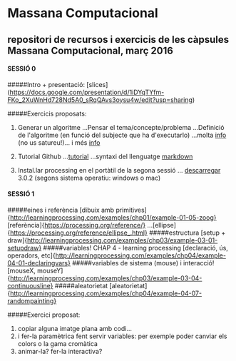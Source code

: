 # Massana Computacional
repositori de recursos i exercicis de les càpsules Massana Computacional, març 2016
---

#### SESSIÓ 0
#####Intro + presentació:
[slices] (https://docs.google.com/presentation/d/1iDYqTYfm-FKo_2XuWnHd728Nd5A0_sRqQAvs3oysu4w/edit?usp=sharing)

#####Exercicis proposats:
1. Generar un algoritme
...Pensar el tema/concepte/problema
...Definició de l'algoritme (en funció del subjecte que ha d'executarlo)
...molta [info](https://ca.wikipedia.org/wiki/Algorisme) (no us satureu!)... i més [info](https://ca.wikipedia.org/wiki/Algorisme_gen%C3%A8tic)

2. Tutorial Github
...[tutorial](https://guides.github.com/activities/hello-world/)
...syntaxi del llenguatge [markdown](https://github.com/adam-p/markdown-here/wiki/Markdown-Cheatsheet)

3. Instal.lar processing en el portàtil de la segona sessió
... [descarregar](https://processing.org/download/?processing) 3.0.2 (segons sistema operatiu: windows o mac)

#### SESSIÓ 1
#####eines i referència
[dibuix amb primitives]{http://learningprocessing.com/examples/chp01/example-01-05-zoog}
[referència]{https://processing.org/reference/}
 ...[ellipse]{https://processing.org/reference/ellipse_.html}
#####estructura
[setup + draw]{http://learningprocessing.com/examples/chp03/example-03-01-setupdraw}
#####variables!
CHAP 4 - learning processing
[declaració, ús, operadors, etc]{http://learningprocessing.com/examples/chp04/example-04-01-declaringvars}
#####variables de sistema (mouse) i interacció!
[mouseX, mouseY]{http://learningprocessing.com/examples/chp03/example-03-04-continuousline}
#####aleatorietat
[aleatorietat]{http://learningprocessing.com/examples/chp04/example-04-07-randompainting}

#####Exercici proposat:
1. copiar alguna imatge plana amb codi...
2. i fer-la paramètrica fent servir variables: per exemple poder canviar els colors o la gama cromàtica
3. animar-la? fer-la interactiva?

